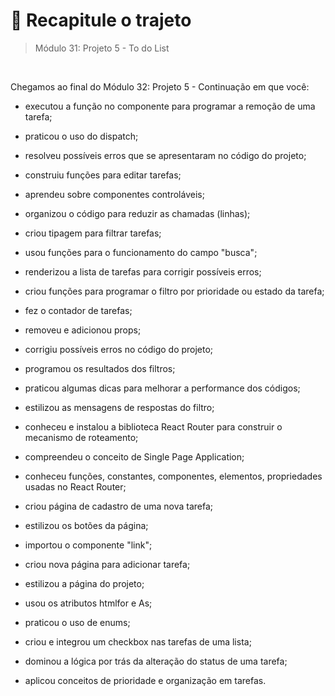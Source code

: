 # 📌 Recapitule o trajeto
> Módulo 31: Projeto 5 - To do List

<br>

Chegamos ao final do Módulo 32: Projeto 5 - Continuação em que você:

- executou a função no componente para programar a remoção de uma tarefa;

- praticou o uso do dispatch;

- resolveu possíveis erros que se apresentaram no código do projeto;

- construiu funções para editar tarefas;

- aprendeu sobre componentes controláveis;

- organizou o código para reduzir as chamadas (linhas);

- criou tipagem para filtrar tarefas;

- usou funções para o funcionamento do campo "busca";

- renderizou a lista de tarefas para corrigir possíveis erros;

- criou funções para programar o filtro por prioridade ou estado da tarefa;

- fez o contador de tarefas;

- removeu e adicionou props;

- corrigiu possíveis erros no código do projeto;

- programou os resultados dos filtros;

- praticou algumas dicas para melhorar a performance dos códigos;

- estilizou as mensagens de respostas do filtro;

- conheceu e instalou a biblioteca React Router para construir o mecanismo de roteamento;

- compreendeu o conceito de Single Page Application;

- conheceu funções, constantes, componentes, elementos, propriedades usadas no React Router;

- criou página de cadastro de uma nova tarefa;

- estilizou os botões da página;

- importou o componente "link";

- criou nova página para adicionar tarefa;

- estilizou a página do projeto;

- usou os atributos htmlfor e As;

- praticou o uso de enums;

- criou e integrou um checkbox nas tarefas de uma lista;

- dominou a lógica por trás da alteração do status de uma tarefa;

- aplicou conceitos de prioridade e organização em tarefas.
